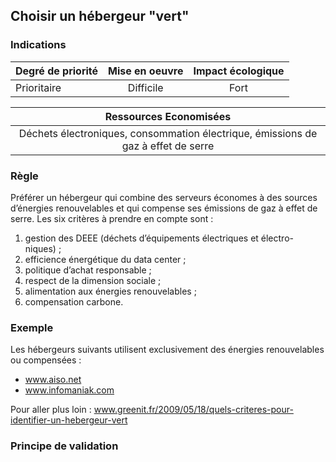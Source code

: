 ## Choisir un hébergeur "vert"
### Indications
| Degré de priorité |      Mise en oeuvre       |  Impact écologique    | 
|-------------------|:-------------------------:|:---------------------:|
|  Prioritaire      |  Difficile                |    Fort               | 


|Ressources Economisées                                      |
|:----------------------------------------------------------:|
|  Déchets électroniques, consommation électrique, émissions de gaz à effet de serre |

### Règle
Préférer un hébergeur qui combine des serveurs économes à des sources d’énergies renouvelables et qui compense ses émissions de gaz à effet de serre. Les six critères à prendre en compte sont :
1.	gestion des DEEE (déchets d’équipements électriques et électro- niques) ;
2.	efficience énergétique du data center ;
3.	politique d’achat responsable ;
4.	respect de la dimension sociale ;
5.	alimentation aux énergies renouvelables ;
6.	compensation carbone.

### Exemple
Les hébergeurs suivants utilisent exclusivement des énergies renouvelables ou compensées :
 - www.aiso.net
 - www.infomaniak.com

Pour aller plus loin :
www.greenit.fr/2009/05/18/quels-criteres-pour-identifier-un-hebergeur-vert

### Principe de validation
